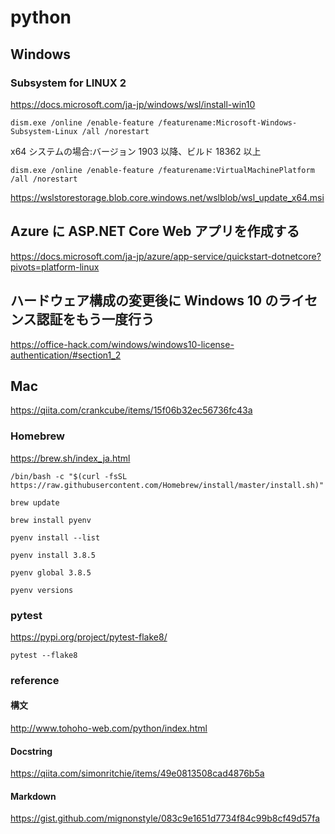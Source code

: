 # python

## Windows

### Subsystem for LINUX 2

https://docs.microsoft.com/ja-jp/windows/wsl/install-win10

~~~
dism.exe /online /enable-feature /featurename:Microsoft-Windows-Subsystem-Linux /all /norestart
~~~

x64 システムの場合:バージョン 1903 以降、ビルド 18362 以上

~~~
dism.exe /online /enable-feature /featurename:VirtualMachinePlatform /all /norestart
~~~

https://wslstorestorage.blob.core.windows.net/wslblob/wsl_update_x64.msi

## Azure に ASP.NET Core Web アプリを作成する
https://docs.microsoft.com/ja-jp/azure/app-service/quickstart-dotnetcore?pivots=platform-linux

## ハードウェア構成の変更後に Windows 10 のライセンス認証をもう一度行う
https://office-hack.com/windows/windows10-license-authentication/#section1_2

## Mac
https://qiita.com/crankcube/items/15f06b32ec56736fc43a

### Homebrew

https://brew.sh/index_ja.html

~~~
/bin/bash -c "$(curl -fsSL https://raw.githubusercontent.com/Homebrew/install/master/install.sh)"

brew update

brew install pyenv

pyenv install --list

pyenv install 3.8.5

pyenv global 3.8.5

pyenv versions
~~~

### pytest
https://pypi.org/project/pytest-flake8/

~~~
pytest --flake8
~~~

### reference
#### 構文
http://www.tohoho-web.com/python/index.html

#### Docstring
https://qiita.com/simonritchie/items/49e0813508cad4876b5a

#### Markdown
https://gist.github.com/mignonstyle/083c9e1651d7734f84c99b8cf49d57fa
